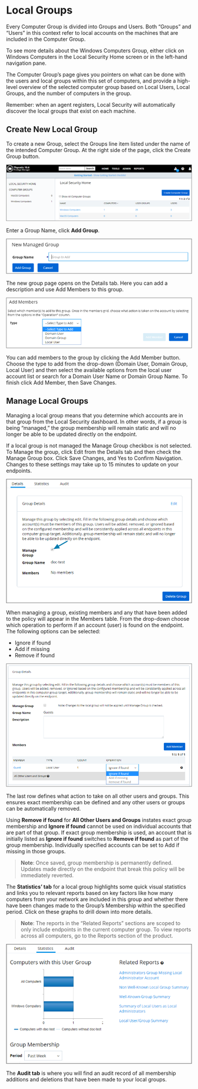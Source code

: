 [title]: # (Local Groups)
[tags]: # (Local Security,Groups)
[priority]: # (302)
# Local Groups

Every Computer Group is divided into Groups and Users. Both “Groups” and “Users” in this context refer to local accounts on the machines that are included in the Computer Group.

To see more details about the Windows Computers Group, either click on Windows Computers in the Local Security Home screen or in the left-hand navigation pane.

The Computer Group’s page gives you pointers on what can be done with the users and local groups within this set of computers, and provide a high-level overview of the selected computer group based on Local Users, Local Groups, and the number of computers in the group.

Remember: when an agent registers, Local Security will automatically discover the local groups that exist on each machine.

## Create New Local Group

To create a new Group, select the Groups line item listed under the name of the intended Computer Group. At the right side of the page, click the Create Group button.

![Local Group](images/ls-home-cg.png)

Enter a Group Name, click __Add Group__.

![Add Local Group](images/ls-add-lg.png)

The new group page opens on the Details tab. Here you can add a description and use Add Members to this group.

![Add Members to Local Group](images/ls-add-members-lg.png)

You can add members to the group by clicking the Add Member button. Choose the type to add from the drop-down (Domain User, Domain Group, Local User) and then select the available options from the local user account list or search for a Domain User Name or Domain Group Name. To finish click Add Member, then Save Changes.

## Manage Local Groups
Managing a local group means that you determine which accounts are in that group from the Local Security dashboard. In other words, if a group is being “managed,” the group membership will remain static and will no longer be able to be updated directly on the endpoint.

If a local group is not managed the Manage Group checkbox is not selected. To Manage the group, click Edit from the Details tab and then check the Manage Group box. Click Save Changes, and Yes to Confirm Navigation. Changes to these settings may take up to 15 minutes to update on your endpoints.

![Manage Local Group](images/ls-manage-lg.png)

When managing a group, existing members and any that have been added to the policy will appear in the Members table. From the drop-down choose which operation to perform if an account (user) is found on the endpoint. The following options can be selected:

* Ignore if found
* Add if missing
* Remove if found

![Group Member Management options](images/ls-details-lg.png)

The last row defines what action to take on all other users and groups. This ensures exact membership can be defined and any other users or groups can be automatically removed.

Using __Remove if found__ for __All Other Users and Groups__ instates exact group membership and __Ignore if found__ cannot be used on individual accounts that are part of that group. If exact group membership is used, an account that is initially listed as __Ignore if found__ switches to __Remove if found__ as part of the group membership. Individually specified accounts can be set to Add if missing in those groups.  

>**Note**: Once saved, group membership is permanently defined. Updates made directly on the endpoint that break this policy will be immediately reverted.

The __Statistics’ tab__ for a local group highlights some quick visual statistics and links you to relevant reports based on key factors like how many computers from your network are included in this group and whether there have been changes made to the Group’s Membership within the specified period. Click on these graphs to drill down into more details.

>**Note**: The reports in the “Related Reports” sections are scoped to only include endpoints in the current computer group. To view reports across all computers, go to the Reports section of the product.

![Statistics for Local Group](images/ls-statistics-lg.png)

The __Audit tab__ is where you will find an audit record of all membership additions and deletions that have been made to your local groups.
